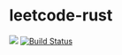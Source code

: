 # leetcode-rust

![](https://github.com/chenrui333/leetcode-rust/workflows/CI/badge.svg)
[![Build Status](https://travis-ci.com/chenrui333/leetcode-rust.svg?branch=master)](https://travis-ci.com/chenrui333/leetcode-rust)